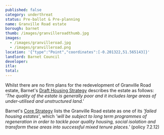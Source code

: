 ```yaml
---
published: false
category: underthreat
status: Pre-ballot & Pre-planning
name: Granville Road estate
borough: barnet
thumb: /images/granvilleroadthumb.jpg
images:
  - /images/granvilleroad.jpg
  - /images/granvilleroad.png
location: '{"type":"Point","coordinates":[-0.201322,51.565143]}'
landlord: Barnet Council
developer:
itla:
total:
---
```

Whilst there are no firm plans for the redevelopment of Granville Road estate, Barnet's [Draft Housing Strategy](https://engage.barnet.gov.uk/1726/documents/1850) describes the estate as follows: _'The quality of the estate is generally poor and it includes large areas of under-utilised and unstructured land.'_

Barnet's [Core Strategy](https://www.barnet.gov.uk/sites/default/files/assets/citizenportal/documents/planningconservationandbuildingcontrol/PlanningPolicy/LocalPlan/DPD/LocalPlanCoreStrategyDPDSeptember2012.pdf) lists the Granville Road estate as one of its _'failed housing estates'_, which _'will be subject to long term programmes of regeneration in order to tackle poor quality housing, social isolation and transform these areas into successful mixed tenure places.'_ (policy 7.2.12)
